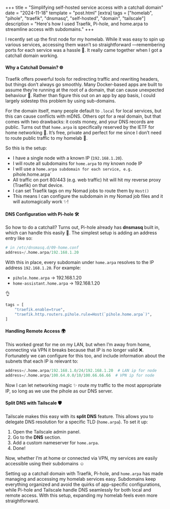 +++
title = "Simplifying self-hosted service access with a catchall domain"
date = "2024-11-18"
template = "post.html"
[extra]
tags = ["homelab", "pihole", "traefik", "dnsmasq", "self-hosted", "domain", "tailscale"]
description = "Here's how I used Traefik, Pi-hole, and home.arpa to streamline access with subdomains."
+++

I recently set up the first node for my homelab. While it was easy to spin up various services, accessing them wasn’t so straightforward —remembering ports for each service was a hassle 🤯. It really came together when I got a catchall domain working.

#### Why a Catchall Domain?  🌐

Traefik offers powerful tools for redirecting traffic and rewriting headers, but things don’t always go smoothly. Many Docker-based apps are built to assume they’re running at the root of a domain, that can cause unexpected behaviour 🛑. Rather than figure this out on an app by app basis, I could largely sidestep this problem by using sub-domains.

For the domain itself, many people default to `.local` for local services, but this can cause conflicts with mDNS. Others opt for a real domain, but that comes with two drawbacks: it costs money, and your DNS records are public. Turns out that `home.arpa` is specifically reserved by the IETF for home networking 🏡. It’s free, private and perfect for me since I don’t need to route public traffic to my homelab 🙌.

So this is the setup:

- I have a single node with a known IP (`192.168.1.20`).
- I will route all subdomains for `home.arpa` to my known node IP
- I will use a `home.arpa subdomain for each service, e.g. `pihole.home.arpa`
- All traffic on port 80/443 (e.g. web traffic) hit will hit my reverse proxy (Traefik) on that device.
- I can set Traefik tags on my Nomad jobs to route them by `Host()`
- This means I can configure the subdomain in my Nomad job files and it will automagically work ✨!

#### DNS Configuration with Pi-hole 🛠️

So how to do a catchall? Turns out, Pi-hole already has **dnsmasq** built in, which can handle this easily 🤩. The simplest setup is adding an address entry like so:

```python
# in /etc/dnsmasq.d/09-home.conf
address=/.home.arpa/192.168.1.20
```

With this in place, every subdomain under `home.arpa` resolves to the IP address `192.168.1.20`. For example:

- `pihole.home.arpa` → 192.168.1.20
- `home-assistant.home.arpa` → 192.168.1.20

👌

```python
tags = [
    "traefik.enable=true",
    "traefik.http.routers.pihole.rule=Host(`pihole.home.arpa`)",
]
```

#### Handling Remote Access 🌍

This worked great for me on my LAN, but when I’m away from home, connecting via VPN it breaks because that IP is no longer valid ❌. Fortunately we can configure for this too, and include information about the subnets that each IP is relevant to:

```python
address=/.home.arpa/192.168.1.0/24/192.168.1.20  # LAN ip for node
address=/.home.arpa/100.64.0.0/10/100.66.66.66  # VPN ip for node
```

Now I can let networking magic ✨ route my traffic to the most appropriate IP, so long as we use the pihole as our DNS server.

#### Split DNS with Tailscale 🛡️

Tailscale makes this easy with its **split DNS** feature. This allows you to delegate DNS resolution for a specific TLD (`home.arpa`). To set it up:

1. Open the Tailscale admin panel.
2. Go to the **DNS** section.
3. Add a custom nameserver for `home.arpa`.
4. Done!

Now, whether I’m at home or connected via VPN, my services are easily accessible using their subdomains ☺️

Setting up a catchall domain with Traefik, Pi-hole, and `home.arpa` has made managing and accessing my homelab services easy. Subdomains keep everything organized and avoid the quirks of app-specific configurations, while Pi-hole and Tailscale handle DNS seamlessly for both local and remote access. With this setup, expanding my homelab feels even more straightforward.

